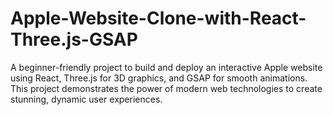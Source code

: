 # Apple-Website-Clone-with-React-Three.js-GSAP
A beginner-friendly project to build and deploy an interactive Apple website using React, Three.js for 3D graphics, and GSAP for smooth animations. This project demonstrates the power of modern web technologies to create stunning, dynamic user experiences.
